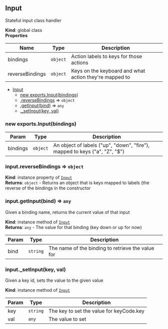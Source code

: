 <a name="Input"></a>

## Input
Stateful input class handler

**Kind**: global class  
**Properties**

| Name | Type | Description |
| --- | --- | --- |
| bindings | <code>object</code> | Action labels to keys for those actions |
| reverseBindings | <code>object</code> | Keys on the keyboard and what action they're mapped to |


* [Input](#Input)
    * [new exports.Input(bindings)](#new_Input_new)
    * [.reverseBindings](#Input+reverseBindings) ⇒ <code>object</code>
    * [.getInput(bind)](#Input+getInput) ⇒ <code>any</code>
    * [._setInput(key, val)](#Input+_setInput)

<a name="new_Input_new"></a>

### new exports.Input(bindings)

| Param | Type | Description |
| --- | --- | --- |
| bindings | <code>object</code> | An object of labels ("up", "down", "fire"), mapped to keys ("a", "Z", "$") |

<a name="Input+reverseBindings"></a>

### input.reverseBindings ⇒ <code>object</code>
**Kind**: instance property of [<code>Input</code>](#Input)  
**Returns**: <code>object</code> - Returns an object that is keys mapped to labels (the reverse ofthe bindings in the constructor  
<a name="Input+getInput"></a>

### input.getInput(bind) ⇒ <code>any</code>
Given a binding name, returns the current value of that input

**Kind**: instance method of [<code>Input</code>](#Input)  
**Returns**: <code>any</code> - The value for that binding (key down or up for now)  

| Param | Type | Description |
| --- | --- | --- |
| bind | <code>string</code> | The name of the binding to retrieve the value for |

<a name="Input+_setInput"></a>

### input.\_setInput(key, val)
Given a key id, sets the value to the given value

**Kind**: instance method of [<code>Input</code>](#Input)  

| Param | Type | Description |
| --- | --- | --- |
| key | <code>string</code> | The key to set the value for keyCode.key |
| val | <code>any</code> | The value to set |

